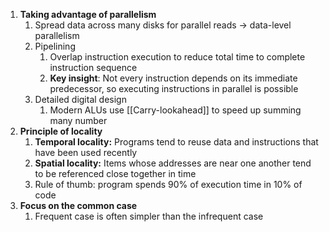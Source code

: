 1) **Taking advantage of parallelism**
	1) Spread data across many disks for parallel reads $\rightarrow$ data-level parallelism
	2) Pipelining 
		1) Overlap instruction execution to reduce total time to complete instruction sequence
		2) **Key insight**: Not every instruction depends on its immediate predecessor, so executing instructions in parallel is possible 
	3) Detailed digital design
		1) Modern ALUs use [[Carry-lookahead]] to speed up summing many number
2) **Principle of locality**
	1) **Temporal locality:** Programs tend to reuse data and instructions that have been used recently 
	2) **Spatial locality:** Items whose addresses are near one another tend to be referenced close together in time 
	3) Rule of thumb: program spends 90% of execution time in 10% of code
3) **Focus on the common case**
	1) Frequent case is often simpler than the infrequent case
